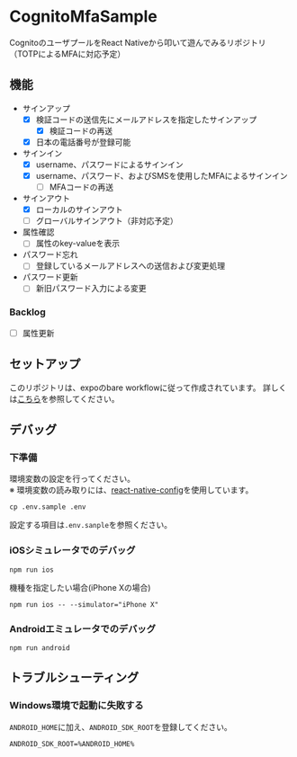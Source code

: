 # CognitoMfaSample
CognitoのユーザプールをReact Nativeから叩いて遊んでみるリポジトリ（TOTPによるMFAに対応予定）

## 機能
- サインアップ
  - [x] 検証コードの送信先にメールアドレスを指定したサインアップ
    - [x] 検証コードの再送
  - [x] 日本の電話番号が登録可能
- サインイン
  - [x] username、パスワードによるサインイン
  - [x] username、パスワード、およびSMSを使用したMFAによるサインイン
    - [ ] MFAコードの再送
- サインアウト
  - [x] ローカルのサインアウト
  - [ ] グローバルサインアウト（非対応予定）
- 属性確認
  - [ ] 属性のkey-valueを表示
- パスワード忘れ
  - [ ] 登録しているメールアドレスへの送信および変更処理
- パスワード更新
  - [ ] 新旧パスワード入力による変更

### Backlog
- [ ] 属性更新


## セットアップ
このリポジトリは、expoのbare workflowに従って作成されています。
詳しくは[こちら](https://reactnative.dev/docs/environment-setup)を参照してください。

## デバッグ
### 下準備
環境変数の設定を行ってください。  
※ 環境変数の読み取りには、[react-native-config](https://www.npmjs.com/package/react-native-config)を使用しています。
```
cp .env.sample .env
```

設定する項目は`.env.sanple`を参照ください。

### iOSシミュレータでのデバッグ
```
npm run ios
```

機種を指定したい場合(iPhone Xの場合)
```
npm run ios -- --simulator="iPhone X"
```

### Androidエミュレータでのデバッグ
```
npm run android
```

## トラブルシューティング
### Windows環境で起動に失敗する
`ANDROID_HOME`に加え、`ANDROID_SDK_ROOT`を登録してください。

```
ANDROID_SDK_ROOT=%ANDROID_HOME%
```